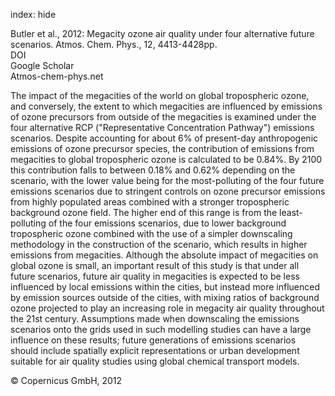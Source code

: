index: hide

<div class="Citation">

  <div class="Citation-body">
    <div class="Citation-text">Butler et al., 2012: Megacity ozone air quality under four alternative future scenarios. <span class="Article-journal">Atmos. Chem. Phys., </span><span class="Article-volume">12, </span>4413-4428pp.</div>
    <div class="Citation-links">
      <div class="CitationLink" data-href="https://doi.org/10.5194/acp-12-4413-2012">
        <div class="CitationLink-icon CitationLink-Doi"></div>
        <div class="CitationLink-text">DOI</div>
      </div>
      <div class="CitationLink" data-href="https://scholar.google.com/scholar?q=10.5194/acp-12-4413-2012">
        <div class="CitationLink-icon CitationLink-Scholar"></div>
        <div class="CitationLink-text">Google Scholar</div>
      </div>
      <div class="CitationLink" data-href="http://www.atmos-chem-phys.net/12/4413/2012/http://www.atmos-chem-phys.net/12/4413/2012/acp-12-4413-2012.pdf">
        <div class="CitationLink-icon CitationLink-Publisher"></div>
        <div class="CitationLink-text">Atmos-chem-phys.net</div>
      </div>
    </div>
  </div>
</div>

The impact of the megacities of the world on global tropospheric ozone, and conversely, the extent to which megacities are influenced by emissions of ozone precursors from outside of the megacities is examined under the four alternative RCP ("Representative Concentration Pathway") emissions scenarios. Despite accounting for about 6% of present-day anthropogenic emissions of ozone precursor species, the contribution of emissions from megacities to global tropospheric ozone is calculated to be 0.84%. By 2100 this contribution falls to between 0.18% and 0.62% depending on the scenario, with the lower value being for the most-polluting of the four future emissions scenarios due to stringent controls on ozone precursor emissions from highly populated areas combined with a stronger tropospheric background ozone field. The higher end of this range is from the least-polluting of the four emissions scenarios, due to lower background tropospheric ozone combined with the use of a simpler downscaling methodology in the construction of the scenario, which results in higher emissions from megacities. Although the absolute impact of megacities on global ozone is small, an important result of this study is that under all future scenarios, future air quality in megacities is expected to be less influenced by local emissions within the cities, but instead more influenced by emission sources outside of the cities, with mixing ratios of background ozone projected to play an increasing role in megacity air quality throughout the 21st century. Assumptions made when downscaling the emissions scenarios onto the grids used in such modelling studies can have a large influence on these results; future generations of emissions scenarios should include spatially explicit representations or urban development suitable for air quality studies using global chemical transport models.

<div class="Citation-copy">
&copy; Copernicus GmbH, 2012
</div>